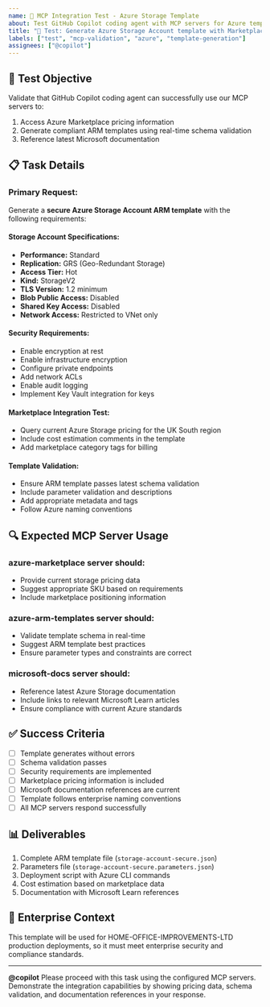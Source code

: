 ```yaml
---
name: 🤖 MCP Integration Test - Azure Storage Template
about: Test GitHub Copilot coding agent with MCP servers for Azure template generation
title: "🧪 Test: Generate Azure Storage Account template with Marketplace integration"
labels: ["test", "mcp-validation", "azure", "template-generation"]
assignees: ["@copilot"]
---
```


## 🎯 **Test Objective**
Validate that GitHub Copilot coding agent can successfully use our MCP servers to:
1. Access Azure Marketplace pricing information
2. Generate compliant ARM templates using real-time schema validation
3. Reference latest Microsoft documentation

## 📋 **Task Details**

### **Primary Request:**
Generate a **secure Azure Storage Account ARM template** with the following requirements:

#### **Storage Account Specifications:**
- **Performance:** Standard
- **Replication:** GRS (Geo-Redundant Storage)
- **Access Tier:** Hot
- **Kind:** StorageV2
- **TLS Version:** 1.2 minimum
- **Blob Public Access:** Disabled
- **Shared Key Access:** Disabled
- **Network Access:** Restricted to VNet only

#### **Security Requirements:**
- Enable encryption at rest
- Enable infrastructure encryption
- Configure private endpoints
- Add network ACLs
- Enable audit logging
- Implement Key Vault integration for keys

#### **Marketplace Integration Test:**
- Query current Azure Storage pricing for the UK South region
- Include cost estimation comments in the template
- Add marketplace category tags for billing

#### **Template Validation:**
- Ensure ARM template passes latest schema validation
- Include parameter validation and descriptions
- Add appropriate metadata and tags
- Follow Azure naming conventions

## 🔍 **Expected MCP Server Usage**

### **azure-marketplace server should:**
- Provide current storage pricing data
- Suggest appropriate SKU based on requirements
- Include marketplace positioning information

### **azure-arm-templates server should:**
- Validate template schema in real-time
- Suggest ARM template best practices
- Ensure parameter types and constraints are correct

### **microsoft-docs server should:**
- Reference latest Azure Storage documentation
- Include links to relevant Microsoft Learn articles
- Ensure compliance with current Azure standards

## ✅ **Success Criteria**
- [ ] Template generates without errors
- [ ] Schema validation passes
- [ ] Security requirements are implemented
- [ ] Marketplace pricing information is included
- [ ] Microsoft documentation references are current
- [ ] Template follows enterprise naming conventions
- [ ] All MCP servers respond successfully

## 📊 **Deliverables**
1. Complete ARM template file (`storage-account-secure.json`)
2. Parameters file (`storage-account-secure.parameters.json`)
3. Deployment script with Azure CLI commands
4. Cost estimation based on marketplace data
5. Documentation with Microsoft Learn references

## 🏢 **Enterprise Context**
This template will be used for HOME-OFFICE-IMPROVEMENTS-LTD production deployments, so it must meet enterprise security and compliance standards.

---

**@copilot** Please proceed with this task using the configured MCP servers. Demonstrate the integration capabilities by showing pricing data, schema validation, and documentation references in your response.